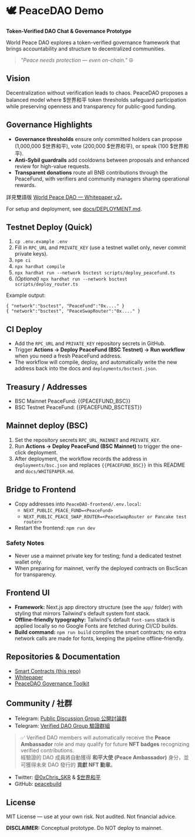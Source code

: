 # 🕊️ PeaceDAO Demo
**Token-Verified DAO Chat & Governance Prototype**

World Peace DAO explores a token-verified governance framework that brings accountability and structure to decentralized communities.

> *"Peace needs protection — even on-chain."* ☮️

## Vision

Decentralization without verification leads to chaos. PeaceDAO proposes a balanced model where $世界和平 token thresholds safeguard participation while preserving openness and transparency for public-good funding.

## Governance Highlights

- **Governance thresholds** ensure only committed holders can propose (1,000,000 $世界和平), vote (200,000 $世界和平), or speak (100 $世界和平).
- **Anti-Sybil guardrails** add cooldowns between proposals and enhanced review for high-value requests.
- **Transparent donations** route all BNB contributions through the PeaceFund, with verifiers and community managers sharing operational rewards.

詳見雙語版 [World Peace DAO — Whitepaper v2](docs/whitepaper.md)。

For setup and deployment, see [docs/DEPLOYMENT.md](docs/DEPLOYMENT.md).

## Testnet Deploy (Quick)

1. `cp .env.example .env`
2. Fill in `RPC_URL` and `PRIVATE_KEY` (use a testnet wallet only, never commit private keys).
3. `npm ci`
4. `npx hardhat compile`
5. `npx hardhat run --network bsctest scripts/deploy_peacefund.ts`
6. _(Optional)_ `npx hardhat run --network bsctest scripts/deploy_router.ts`

Example output:

```
{ "network":"bsctest", "PeaceFund":"0x...." }
{ "network":"bsctest", "PeaceSwapRouter":"0x...." }
```

## CI Deploy

- Add the `RPC_URL` and `PRIVATE_KEY` repository secrets in GitHub.
- Trigger **Actions → Deploy PeaceFund (BSC Testnet) → Run workflow** when you need a fresh PeaceFund address.
- The workflow will compile, deploy, and automatically write the new address back into the docs and `deployments/bsctest.json`.

## Treasury / Addresses

- BSC Mainnet PeaceFund: {{PEACEFUND_BSC}}
- BSC Testnet PeaceFund: {{PEACEFUND_BSCTEST}}

## Mainnet deploy (BSC)

1. Set the repository secrets `RPC_URL_MAINNET` and `PRIVATE_KEY`.
2. Run **Actions → Deploy PeaceFund (BSC Mainnet)** to trigger the one-click deployment.
3. After deployment, the workflow records the address in `deployments/bsc.json` and replaces `{{PEACEFUND_BSC}}` in this README and `docs/WHITEPAPER.md`.

## Bridge to Frontend

- Copy addresses into `PeaceDAO-frontend/.env.local`:
  - `NEXT_PUBLIC_PEACE_FUND=<PeaceFund>`
  - `NEXT_PUBLIC_PEACE_SWAP_ROUTER=<PeaceSwapRouter or Pancake test router>`
- Restart the frontend: `npm run dev`

### Safety Notes

- Never use a mainnet private key for testing; fund a dedicated testnet wallet only.
- When preparing for mainnet, verify the deployed contracts on BscScan for transparency.

## Frontend UI

- **Framework:** Next.js app directory structure (see the `app/` folder) with styling that mirrors Tailwind's default system font stack.
- **Offline-friendly typography:** Tailwind's default `font-sans` stack is applied locally so no Google Fonts are fetched during CI/CD builds.
- **Build command:** `npm run build` compiles the smart contracts; no extra network calls are made for fonts, keeping the pipeline offline-friendly.

## Repositories & Documentation

- [Smart Contracts (this repo)](https://github.com/peacebuild/PeaceDAO-demo)
- [Whitepaper](docs/whitepaper.md)
- [PeaceDAO Governance Toolkit](https://github.com/peacebuild)

## Community / 社群

- Telegram: [Public Discussion Group 公開討論群](https://t.me/WorldPeace_BNB)
- Telegram: [Verified DAO Group 驗證群組](https://t.me/+i-dpunM-luk1ZjRl)

> ✅ Verified DAO members will automatically receive the **Peace Ambassador** role and may qualify for future **NFT badges** recognizing verified contributions.  
> 經驗證的 DAO 成員將自動獲得 **和平大使 (Peace Ambassador)** 身分，並可獲得未來 DAO 發行的 **貢獻 NFT 勳章**。

- Twitter: [@0xChris_SKR](https://twitter.com/0xChris_SKR) & [$世界和平](https://twitter.com/search?q=%24世界和平&src=typed_query)
- GitHub: [peacebuild](https://github.com/peacebuild)

## License

MIT License — use at your own risk. Not audited. Not financial advice.

**DISCLAIMER:** Conceptual prototype. Do NOT deploy to mainnet.
